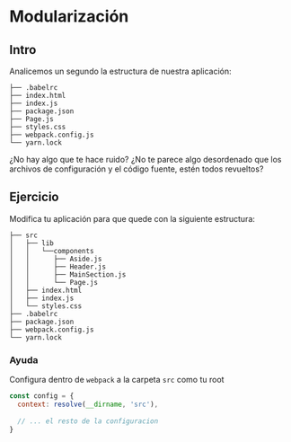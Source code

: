 # Modularización

## Intro

Analicemos un segundo la estructura de nuestra aplicación:

```
├── .babelrc
├── index.html
├── index.js
├── package.json
├── Page.js
├── styles.css
├── webpack.config.js
└── yarn.lock
```

¿No hay algo que te hace ruido? ¿No te parece algo desordenado que los archivos de configuración y el código fuente, estén todos revueltos?

## Ejercicio

Modifica tu aplicación para que quede con la siguiente estructura:

```
├── src
│   ├── lib
│   │   └──components
│   │      ├── Aside.js
│   │      ├── Header.js
│   │      ├── MainSection.js
│   │      └── Page.js
│   ├── index.html
│   ├── index.js
│   └── styles.css
├── .babelrc
├── package.json
├── webpack.config.js
└── yarn.lock
```


### Ayuda
Configura dentro de `webpack` a la carpeta `src` como tu root

```javascript
const config = {
  context: resolve(__dirname, 'src'),
  
  // ... el resto de la configuracion
}
```

